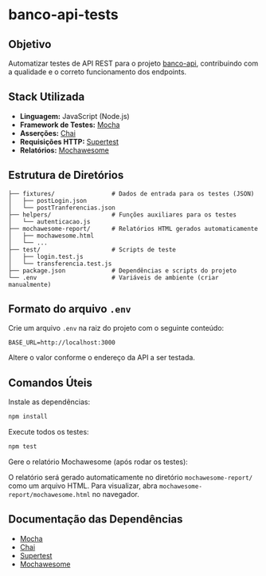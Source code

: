# banco-api-tests

## Objetivo

Automatizar testes de API REST para o projeto [banco-api](https://github.com/juliodelimas/banco-api), contribuindo com a qualidade e o correto funcionamento dos endpoints.

## Stack Utilizada

- **Linguagem:** JavaScript (Node.js)
- **Framework de Testes:** [Mocha](https://mochajs.org/)
- **Asserções:** [Chai](https://www.chaijs.com/)
- **Requisições HTTP:** [Supertest](https://github.com/ladjs/supertest)
- **Relatórios:** [Mochawesome](https://github.com/adamgruber/mochawesome)

## Estrutura de Diretórios

```
├── fixtures/                # Dados de entrada para os testes (JSON)
│   ├── postLogin.json
│   └── postTranferencias.json
├── helpers/                 # Funções auxiliares para os testes
│   └── autenticacao.js
├── mochawesome-report/      # Relatórios HTML gerados automaticamente
│   ├── mochawesome.html
│   └── ...
├── test/                    # Scripts de teste
│   ├── login.test.js
│   └── transferencia.test.js
├── package.json             # Dependências e scripts do projeto
└── .env                     # Variáveis de ambiente (criar manualmente)
```

## Formato do arquivo `.env`

Crie um arquivo `.env` na raiz do projeto com o seguinte conteúdo:

```
BASE_URL=http://localhost:3000
```

Altere o valor conforme o endereço da API a ser testada.

## Comandos Úteis

Instale as dependências:

```bash
npm install
```

Execute todos os testes:

```bash
npm test
```

Gere o relatório Mochawesome (após rodar os testes):

O relatório será gerado automaticamente no diretório `mochawesome-report/` como um arquivo HTML. Para visualizar, abra `mochawesome-report/mochawesome.html` no navegador.

## Documentação das Dependências

- [Mocha](https://mochajs.org/)
- [Chai](https://www.chaijs.com/)
- [Supertest](https://github.com/ladjs/supertest)
- [Mochawesome](https://github.com/adamgruber/mochawesome)


